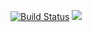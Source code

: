 [![Build Status](https://travis-ci.org/khaosans/Vargus.svg)](https://travis-ci.org/khaosans/Vargus)
<a href="http://capstonedd.cs.pdx.edu:8111/viewType.html?buildTypeId=btN&guest=1">
<img src="http://capstonedd.cs.pdx.edu:8111/app/rest/builds/buildType:(id:btN)/statusIcon"/>
</a>

